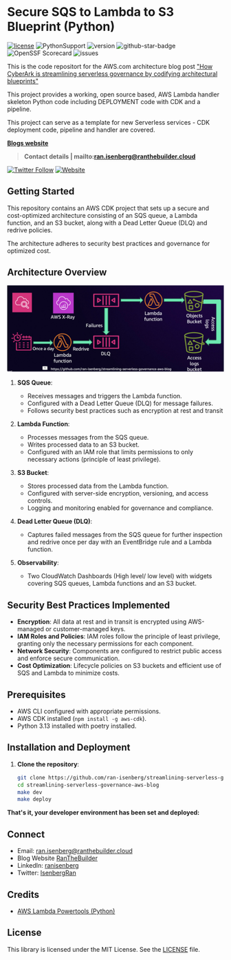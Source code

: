 # Secure SQS to Lambda to S3 Blueprint (Python)

[![license](https://img.shields.io/github/license/ran-isenberg/streamlining-serverless-governance-aws-blog)](https://github.com/ran-isenberg/streamlining-serverless-governance-aws-blog/blob/master/LICENSE)
![PythonSupport](https://img.shields.io/static/v1?label=python&message=3.13&color=blue?style=flat-square&logo=python)
![version](https://img.shields.io/github/v/release/ran-isenberg/streamlining-serverless-governance-aws-blog)
![github-star-badge](https://img.shields.io/github/stars/ran-isenberg/streamlining-serverless-governance-aws-blog.svg?style=social)
![OpenSSF Scorecard](https://api.securityscorecards.dev/projects/github.com/ran-isenberg/streamlining-serverless-governance-aws-blog/badge)
![issues](https://img.shields.io/github/issues/ran-isenberg/streamlining-serverless-governance-aws-blog)

This is the code repositort for the AWS.com architecture blog post ["How CyberArk is streamlining serverless governance by codifying architectural blueprints"](https://aws.amazon.com/blogs/architecture/how-cyberark-is-streamlining-serverless-governance-by-codifying-architectural-blueprints/)

This project provides a working, open source based, AWS Lambda handler skeleton Python code including DEPLOYMENT code with CDK and a pipeline.

This project can serve as a template for new Serverless services - CDK deployment code, pipeline and handler are covered.

**[Blogs website](https://www.ranthebuilder.cloud)**
> **Contact details | mailto:ran.isenberg@ranthebuilder.cloud**

[![Twitter Follow](https://img.shields.io/twitter/follow/IsenbergRan?label=Follow&style=social)](https://twitter.com/IsenbergRan)
[![Website](https://img.shields.io/badge/Website-www.ranthebuilder.cloud-blue)](https://www.ranthebuilder.cloud/)

## Getting Started

This repository contains an AWS CDK project that sets up a secure and cost-optimized architecture consisting of an SQS queue, a Lambda function, and an S3 bucket, along with a Dead Letter Queue (DLQ) and redrive policies.

The architecture adheres to security best practices and governance for optimized cost.

## Architecture Overview

<p align="center">
  <img src="design.png"/>
</p>


1. **SQS Queue**:
   - Receives messages and triggers the Lambda function.
   - Configured with a Dead Letter Queue (DLQ) for message failures.
   - Follows security best practices such as encryption at rest and transit

2. **Lambda Function**:
   - Processes messages from the SQS queue.
   - Writes processed data to an S3 bucket.
   - Configured with an IAM role that limits permissions to only necessary actions (principle of least privilege).

3. **S3 Bucket**:
   - Stores processed data from the Lambda function.
   - Configured with server-side encryption, versioning, and access controls.
   - Logging and monitoring enabled for governance and compliance.

4. **Dead Letter Queue (DLQ)**:
   - Captures failed messages from the SQS queue for further inspection and redrive once per day with an EventBridge rule and a Lambda function.

5. **Observability**:
   - Two CloudWatch Dashboards (High level/ low level) with widgets covering SQS queues, Lambda functions and an S3 bucket.

## Security Best Practices Implemented

- **Encryption**: All data at rest and in transit is encrypted using AWS-managed or customer-managed keys.
- **IAM Roles and Policies**: IAM roles follow the principle of least privilege, granting only the necessary permissions for each component.
- **Network Security**: Components are configured to restrict public access and enforce secure communication.
- **Cost Optimization**: Lifecycle policies on S3 buckets and efficient use of SQS and Lambda to minimize costs.

## Prerequisites

- AWS CLI configured with appropriate permissions.
- AWS CDK installed (`npm install -g aws-cdk`).
- Python 3.13 installed with poetry installed.

## Installation and Deployment

1. **Clone the repository**:

   ```bash
   git clone https://github.com/ran-isenberg/streamlining-serverless-governance-aws-blog.git
   cd streamlining-serverless-governance-aws-blog
   make dev
   make deploy

**That's it, your developer environment has been set and deployed:**

## Connect

- Email: [ran.isenberg@ranthebuilder.cloud](mailto:ran.isenberg@ranthebuilder.cloud)
- Blog Website [RanTheBuilder](https://www.ranthebuilder.cloud)
- LinkedIn: [ranisenberg](https://www.linkedin.com/in/ranisenberg/)
- Twitter: [IsenbergRan](https://twitter.com/IsenbergRan)

## Credits

* [AWS Lambda Powertools (Python)](https://github.com/aws-powertools/powertools-lambda-python)

## License

This library is licensed under the MIT License. See the [LICENSE](https://github.com/ran-isenberg/streamlining-serverless-governance-aws-blog/blob/main/LICENSE) file.
